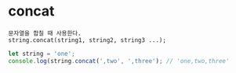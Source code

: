# concat

```
문자열을 합칠 때 사용한다.
string.concat(string1, string2, string3 ...);
```

```js
let string = 'one';
console.log(string.concat(',two', ',three'); // 'one,two,three'
```
